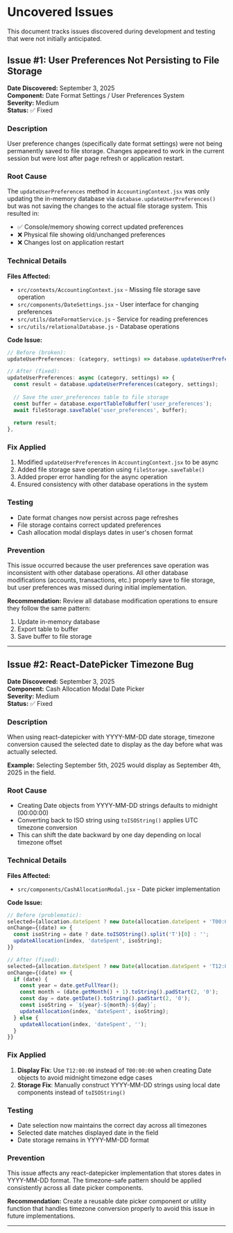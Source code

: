 # Uncovered Issues

This document tracks issues discovered during development and testing that were not initially anticipated.

## Issue #1: User Preferences Not Persisting to File Storage

**Date Discovered:** September 3, 2025  
**Component:** Date Format Settings / User Preferences System  
**Severity:** Medium  
**Status:** ✅ Fixed  

### Description
User preference changes (specifically date format settings) were not being permanently saved to file storage. Changes appeared to work in the current session but were lost after page refresh or application restart.

### Root Cause
The `updateUserPreferences` method in `AccountingContext.jsx` was only updating the in-memory database via `database.updateUserPreferences()` but was not saving the changes to the actual file storage system. This resulted in:
- ✅ Console/memory showing correct updated preferences
- ❌ Physical file showing old/unchanged preferences
- ❌ Changes lost on application restart

### Technical Details
**Files Affected:**
- `src/contexts/AccountingContext.jsx` - Missing file storage save operation
- `src/components/DateSettings.jsx` - User interface for changing preferences
- `src/utils/dateFormatService.js` - Service for reading preferences
- `src/utils/relationalDatabase.js` - Database operations

**Code Issue:**
```javascript
// Before (broken):
updateUserPreferences: (category, settings) => database.updateUserPreferences(category, settings),

// After (fixed):
updateUserPreferences: async (category, settings) => {
  const result = database.updateUserPreferences(category, settings);
  
  // Save the user_preferences table to file storage
  const buffer = database.exportTableToBuffer('user_preferences');
  await fileStorage.saveTable('user_preferences', buffer);
  
  return result;
},
```

### Fix Applied
1. Modified `updateUserPreferences` in `AccountingContext.jsx` to be async
2. Added file storage save operation using `fileStorage.saveTable()`
3. Added proper error handling for the async operation
4. Ensured consistency with other database operations in the system

### Testing
- Date format changes now persist across page refreshes
- File storage contains correct updated preferences
- Cash allocation modal displays dates in user's chosen format

### Prevention
This issue occurred because the user preferences save operation was inconsistent with other database operations. All other database modifications (accounts, transactions, etc.) properly save to file storage, but user preferences was missed during initial implementation.

**Recommendation:** Review all database modification operations to ensure they follow the same pattern:
1. Update in-memory database
2. Export table to buffer
3. Save buffer to file storage

---

## Issue #2: React-DatePicker Timezone Bug

**Date Discovered:** September 3, 2025  
**Component:** Cash Allocation Modal Date Picker  
**Severity:** Medium  
**Status:** ✅ Fixed  

### Description
When using react-datepicker with YYYY-MM-DD date storage, timezone conversion caused the selected date to display as the day before what was actually selected.

**Example:** Selecting September 5th, 2025 would display as September 4th, 2025 in the field.

### Root Cause
- Creating Date objects from YYYY-MM-DD strings defaults to midnight (00:00:00)
- Converting back to ISO string using `toISOString()` applies UTC timezone conversion
- This can shift the date backward by one day depending on local timezone offset

### Technical Details
**Files Affected:**
- `src/components/CashAllocationModal.jsx` - Date picker implementation

**Code Issue:**
```javascript
// Before (problematic):
selected={allocation.dateSpent ? new Date(allocation.dateSpent + 'T00:00:00') : null}
onChange={(date) => {
  const isoString = date ? date.toISOString().split('T')[0] : '';
  updateAllocation(index, 'dateSpent', isoString);
}}

// After (fixed):
selected={allocation.dateSpent ? new Date(allocation.dateSpent + 'T12:00:00') : null}
onChange={(date) => {
  if (date) {
    const year = date.getFullYear();
    const month = (date.getMonth() + 1).toString().padStart(2, '0');
    const day = date.getDate().toString().padStart(2, '0');
    const isoString = `${year}-${month}-${day}`;
    updateAllocation(index, 'dateSpent', isoString);
  } else {
    updateAllocation(index, 'dateSpent', '');
  }
}}
```

### Fix Applied
1. **Display Fix**: Use `T12:00:00` instead of `T00:00:00` when creating Date objects to avoid midnight timezone edge cases
2. **Storage Fix**: Manually construct YYYY-MM-DD strings using local date components instead of `toISOString()`

### Testing
- Date selection now maintains the correct day across all timezones
- Selected date matches displayed date in the field
- Date storage remains in YYYY-MM-DD format

### Prevention
This issue affects any react-datepicker implementation that stores dates in YYYY-MM-DD format. The timezone-safe pattern should be applied consistently across all date picker components.

**Recommendation:** Create a reusable date picker component or utility function that handles timezone conversion properly to avoid this issue in future implementations.

---